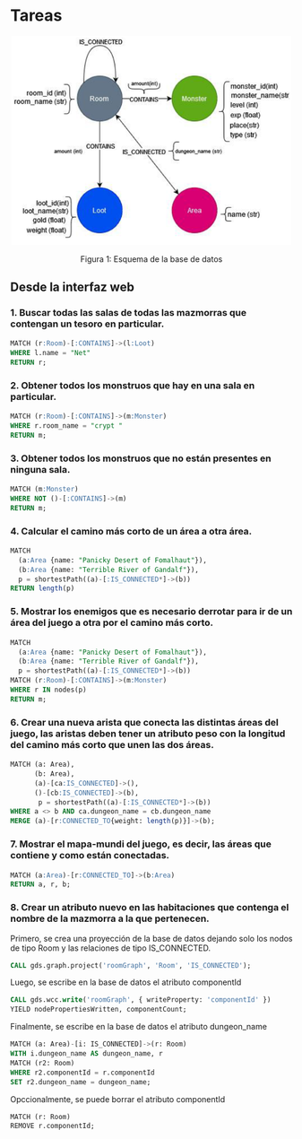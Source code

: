 # Tareas

<p align="center">
  <img src="./schema.png" alt="Schema" width="500"/>
</p>
<p align="center">
  Figura 1: Esquema de la base de datos
</p>

## Desde la interfaz web
### 1. Buscar todas las salas de todas las mazmorras que contengan un tesoro en particular.
```sql
MATCH (r:Room)-[:CONTAINS]->(l:Loot)
WHERE l.name = "Net"
RETURN r;
```
### 2. Obtener todos los monstruos que hay en una sala en particular.
```sql
MATCH (r:Room)-[:CONTAINS]->(m:Monster)
WHERE r.room_name = "crypt "
RETURN m;
```
### 3. Obtener todos los monstruos que no están presentes en ninguna sala.
```sql
MATCH (m:Monster)
WHERE NOT ()-[:CONTAINS]->(m)
RETURN m;
```
### 4. Calcular el camino más corto de un área a otra área.
```sql
MATCH
  (a:Area {name: "Panicky Desert of Fomalhaut"}),
  (b:Area {name: "Terrible River of Gandalf"}),
  p = shortestPath((a)-[:IS_CONNECTED*]->(b))
RETURN length(p)
```
### 5. Mostrar los enemigos que es necesario derrotar para ir de un área del juego a otra por el camino más corto.
```sql
MATCH
  (a:Area {name: "Panicky Desert of Fomalhaut"}),
  (b:Area {name: "Terrible River of Gandalf"}),
  p = shortestPath((a)-[:IS_CONNECTED*]->(b))
MATCH (r:Room)-[:CONTAINS]->(m:Monster)
WHERE r IN nodes(p)
RETURN m;
```
### 6. Crear una nueva arista que conecta las distintas áreas del juego, las aristas deben tener un atributo peso con la longitud del camino más corto que unen las dos áreas.
```sql
MATCH (a: Area),
      (b: Area),
      (a)-[ca:IS_CONNECTED]->(),
      ()-[cb:IS_CONNECTED]->(b),
       p = shortestPath((a)-[:IS_CONNECTED*]->(b))
WHERE a <> b AND ca.dungeon_name = cb.dungeon_name
MERGE (a)-[r:CONNECTED_TO{weight: length(p)}]->(b);
```
### 7. Mostrar el mapa-mundi del juego, es decir, las áreas que contiene y como están conectadas.
```sql
MATCH (a:Area)-[r:CONNECTED_TO]->(b:Area)
RETURN a, r, b;
```
### 8. Crear un atributo nuevo en las habitaciones que contenga el nombre de la mazmorra a la que pertenecen.
Primero, se crea una proyección de la base de datos dejando solo los nodos de tipo Room y las relaciones de tipo IS_CONNECTED.
```sql
CALL gds.graph.project('roomGraph', 'Room', 'IS_CONNECTED');
```
Luego, se escribe en la base de datos el atributo componentId
```sql
CALL gds.wcc.write('roomGraph', { writeProperty: 'componentId' })
YIELD nodePropertiesWritten, componentCount;
```
Finalmente, se escribe en la base de datos el atributo dungeon_name
```sql
MATCH (a: Area)-[i: IS_CONNECTED]->(r: Room)
WITH i.dungeon_name AS dungeon_name, r
MATCH (r2: Room)
WHERE r2.componentId = r.componentId
SET r2.dungeon_name = dungeon_name;
```
Opccionalmente, se puede borrar el atributo componentId
```sql
MATCH (r: Room)
REMOVE r.componentId;
```